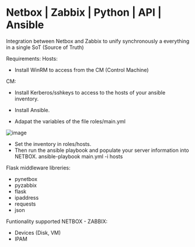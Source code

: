 # Netbox | Zabbix | Python | API | Ansible 

Integration between Netbox and Zabbix to unify synchronously a everything in a single SoT (Source of Truth)

Requirements:
Hosts:
  - Install WinRM to access from the CM (Control Machine)

CM:
  - Install Kerberos/sshkeys to access to the hosts of your ansible inventory.
  - Install Ansible.
  
  - Adapat the variables of the file roles/main.yml
  
  ![image](https://user-images.githubusercontent.com/86939628/224456020-4c4954c4-1fde-479e-85e7-90cabafb49cd.png)
 
  - Set the inventory in roles/hosts.
  - Then run the ansible playbook and populate your server information into NETBOX.
     ansible-playbook main.yml -i hosts
  

Flask middleware libreries:
  - pynetbox
  - pyzabbix
  - flask
  - ipaddress
  - requests
  - json



  
  



Funtionality supported NETBOX - ZABBIX:
- Devices (Disk, VM)
- IPAM
